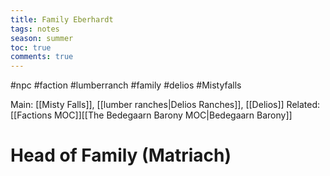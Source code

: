 ---title: Family Eberhardttags: notesseason: summertoc: truecomments: true---
#npc #faction #lumberranch #family #delios #Mistyfalls 

Main: [[Misty Falls]], [[lumber ranches|Delios Ranches]], [[Delios]]
Related: [[Factions MOC]][[The Bedegaarn Barony MOC|Bedegaarn Barony]]

# Head of Family (Matriach)
